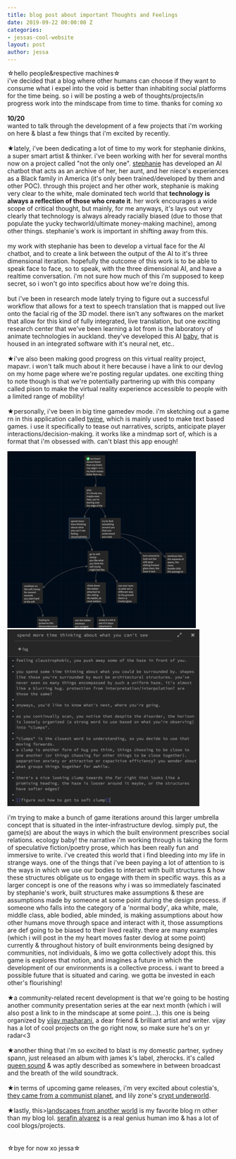 ```yaml
---
title: blog post about important Thoughts and Feelings
date: 2019-09-22 00:00:00 Z
categories:
- jessas-cool-website
layout: post
author: jessa
---
```


<body>
	<p>
☆hello people&respective machines☆<br>
i've decided that a blog where other humans can choose if they want to consume what i expel into the void is better than inhabiting social platforms for the time being. so i will be posting a web of thoughts/projects/in progress work into the mindscape from time to time. thanks for coming xo
<br><br>
<strong>10/20</strong><br>
wanted to talk through the development of a few projects that i'm working on here & blast a few things that i'm excited by recently. 
<br><br>
★lately, i've been dedicating a lot of time to my work for stephanie dinkins, a super smart artist & thinker. i've been working with her for several months now on a project called "not the only one". 
<a href="https://walkerart.org/magazine/2018-the-year-according-to-stephanie-dinkins">stephanie</a> has developed an AI chatbot that acts as an archive of her, her aunt, and her niece's experiences as a Black family in America (it's only been trained/developed by them and other POC). through this project and her other work, stephanie is making very clear to the white, male dominated tech world that <strong>technology is always a reflection of those who create it</strong>. her work encourages a wide scope of critical thought, but mainly, for me anyways, it's lays out very clearly that technology is always already racially biased (due to those that populate the yucky techworld/ultimate money-making machine), among other things. stephanie's work is important in shifting away from this.<br><br>
my work with stephanie has been to develop a virtual face for the AI chatbot, and to create a link between the output of the AI to it's three dimensional iteration. hopefully the outcome of this work is to be able to speak face to face, so to speak, with the three dimensional AI, and have a realtime conversation. i'm not sure how much of this i'm supposed to keep secret, so i won't go into specifics about how we're doing this.<br><br>
but i've been in research mode lately trying to figure out a successful workflow that allows for a text to speech translation that is mapped out live onto the facial rig of the 3D model. there isn't any softwares on the market that allow for this kind of fully integrated, live translation, but one exciting research center that we've been learning a lot from is the laboratory of animate technologies in auckland. they've developed this AI <a href="https://www.youtube.com/watch?v=fNWjKtVWToc">baby</a>, that is housed in an integrated software with it's neural net, etc.. 
<br><br>
★i've also been making good progress on this virtual reality project, mapavr. i won't talk much about it here because i have a link to our devlog on my home page where we're posting regular updates. one exciting thing to note though is that we're potentially partnering up with this company called pison to make the virtual reality experience accessible to people with a limited range of mobility!
<br><br>
★personally, i've been in big time gamedev mode. i'm sketching out a game rn in this application called <a href="https://twinery.org/">twine</a>, which is mainly used to make text based games. i use it specifically to tease out narratives, scripts, anticipate player interactions/decision-making. it works like a mindmap sort of, which is a format that i'm obsessed with. can't blast this app enough!<br>
<p>
<img src="/images/gamemap.png" alt="gamemap" height= "400"><img src="/images/twine.png" alt="twine" height= "400">
</p>
i'm trying to make a bunch of game iterations around this larger umbrella concept that is situated in the inter-infrastructure devlog. simply put, the game(s) are about the ways in which the built environment prescribes social relations. ecology baby! the narrative i'm working through is taking the form of speculative fiction/poetry prose, which has been really fun and immersive to write. i've created this world that i find bleeding into my life in strange ways. one of the things that i've been paying a lot of attention to is the ways in which we use our bodies to interact with built structures & how these structures obligate us to engage with them in specific ways. this as a larger concept is one of the reasons why i was so immediately fascinated by stephanie's work, built structures make assumptions & these are assumptions made by someone at some point during the design process. if someone who falls into the category of a 'normal body', aka white, male, middle class, able bodied, able minded, is making assumptions about how other humans move through space and interact with it, those assumptions are def going to be biased to their lived reality. there are many examples (which i will post in the my heart moves faster devlog at some point) currently & throughout history of built environments being designed by communities, not individuals, & imo we gotta collectively adopt this. this game is explores that notion, and imagines a future in which the development of our environments is a collective process. i want to breed a possible future that is situated and caring. we gotta be invested in each other's flourishing!
<br><br> 
★a community-related recent development is that we're going to be hosting another community presentation series at the ear next month (which i will also post a link to in the mindscape at some point...). this one is being organized by <a href="https://vijaymasharani.com/">vijay masharani</a>, a dear friend & brilliant artist and writer. vijay has a lot of cool projects on the go right now, so make sure he's on yr radar<3
<br><br>
★another thing that i'm so excited to blast is my domestic partner, sydney spann, just released an album with james k's label, zherocks. it's called <a href="https://sunatirene0.bandcamp.com/album/queen-sound">queen sound</a> & was aptly described as somewhere in between broadcast and the breath of the wild soundtrack. 
<br><br>
★in terms of upcoming game releases, i'm very excited about colestia's, <a href="https://colestia.itch.io/they-came-from-a-communist-planet">they came from a communist planet</a>, and lily zone's <a href="https://www.youtube.com/watch?v=Q_WZrAh6S00">crypt underworld</a>.
<br><br>
★lastly, this><a href="https://landscapesfromanother.world/">landscapes from another world</a>
is my favorite blog rn other than my blog lol. <a href="http://serafinalvarez.net/">serafin alvarez</a> is a real genius human imo & has a lot of cool blogs/projects.
<br><br><br>
☆bye for now xo jessa☆
</p>
</body>